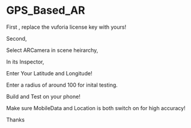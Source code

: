 # GPS_Based_AR

First , replace the vuforia license key with yours!

Second,

Select ARCamera in scene heirarchy,

In its Inspector,

Enter Your Latitude and Longitude!

Enter a radius of around 100 for inital testing.


Build and Test on your phone!

Make sure MobileData and Location is both switch on for high accuracy!

Thanks

